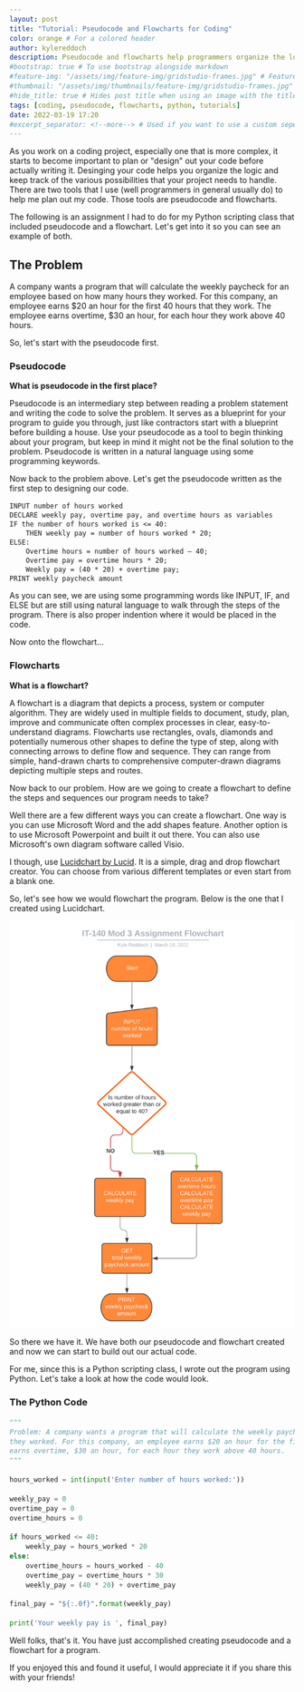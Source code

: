 ```yaml
---
layout: post
title: "Tutorial: Pseudocode and Flowcharts for Coding"
color: orange # For a colored header
author: kylereddoch
description: Pseudocode and flowcharts help programmers organize the logic of thier programs. Let's take a look how to create both with a real world problem.
#bootstrap: true # To use bootstrap alongside markdown
#feature-img: "/assets/img/feature-img/gridstudio-frames.jpg" # Featured image in post header
#thumbnail: "/assets/img/thumbnails/feature-img/gridstudio-frames.jpg" # Thumbnail for post in blog list
#hide_title: true # Hides post title when using an image with the title in it
tags: [coding, pseudocode, flowcharts, python, tutorials]
date: 2022-03-19 17:20
#excerpt_separator: <!--more--> # Used if you want to use a custom seperator (put the seperator in the post where you want it)
---
```


As you work on a coding project, especially one that is more complex, it starts to become important to plan or "design" out your code before actually writing it. Desinging your code helps you organize the logic and keep track of the various possibilities that your project needs to handle. There are two tools that I use (well programmers in general usually do) to help me plan out my code. Those tools are pseudocode and flowcharts.

The following is an assignment I had to do for my Python scripting class that included pseudocode and a flowchart. Let's get into it so you can see an example of both.

## The Problem

A company wants a program that will calculate the weekly paycheck for an employee based on how many hours they worked. For this company, an employee earns $20 an hour for the first 40 hours that they work. The employee earns overtime, $30 an hour, for each hour they work above 40 hours.

So, let's start with the pseudocode first.

### Pseudocode

**What is pseudocode in the first place?**

Pseudocode is an intermediary step between reading a problem statement and writing the code to solve the problem. It serves as a blueprint for your program to guide you through, just like contractors start with a blueprint before building a house. Use your pseudocode as a tool to begin thinking about your program, but keep in mind it might not be the final solution to the problem. Pseudocode is written in a natural language using some programming keywords.

Now back to the problem above. Let's get the pseudocode written as the first step to designing our code.

```{r, tidy=FALSE, eval=FALSE, highlight=FALSE }
INPUT number of hours worked
DECLARE weekly pay, overtime pay, and overtime hours as variables
IF the number of hours worked is <= 40:
	THEN weekly pay = number of hours worked * 20;
ELSE:
	Overtime hours = number of hours worked – 40;
	Overtime pay = overtime hours * 20;
	Weekly pay = (40 * 20) + overtime pay;
PRINT weekly paycheck amount
```

As you can see, we are using some programming words like INPUT, IF, and ELSE but are still using natural language to walk through the steps of the program. There is also proper indention where it would be placed in the code.

Now onto the flowchart...

### Flowcharts

**What is a flowchart?**

A flowchart is a diagram that depicts a process, system or computer algorithm. They are widely used in multiple fields to document, study, plan, improve and communicate often complex processes in clear, easy-to-understand diagrams. Flowcharts use rectangles, ovals, diamonds and potentially numerous other shapes to define the type of step, along with connecting arrows to define flow and sequence. They can range from simple, hand-drawn charts to comprehensive computer-drawn diagrams depicting multiple steps and routes.

Now back to our problem. How are we going to create a flowchart to define the steps and sequences our program needs to take?

Well there are a few different ways you can create a flowchart. One way is you can use Microsoft Word and the add shapes feature. Another option is to use Microsoft Powerpoint and built it out there. You can also use Microsoft's own diagram software called Visio.

I though, use [Lucidchart by Lucid](https://www.lucidchart.com/pages/). It is a simple, drag and drop flowchart creator. You can choose from various different templates or even start from a blank one.

So, let's see how we would flowchart the program. Below is the one that I created using Lucidchart.

![Flowchart for Weekly Pay Program Senario](/assets/img/flowchart-weekly-pay-program.svg)

So there we have it. We have both our pseudocode and flowchart created and now we can start to build out our actual code.

For me, since this is a Python scripting class, I wrote out the program using Python. Let's take a look at how the code would look.

### The Python Code

``` python
"""
Problem: A company wants a program that will calculate the weekly paycheck for an employee based on how many hours
they worked. For this company, an employee earns $20 an hour for the first 40 hours that t60hey work. The employee
earns overtime, $30 an hour, for each hour they work above 40 hours.
"""

hours_worked = int(input('Enter number of hours worked:'))

weekly_pay = 0
overtime_pay = 0
overtime_hours = 0

if hours_worked <= 40:
    weekly_pay = hours_worked * 20
else:
    overtime_hours = hours_worked - 40
    overtime_pay = overtime_hours * 30
    weekly_pay = (40 * 20) + overtime_pay

final_pay = "${:.0f}".format(weekly_pay)

print('Your weekly pay is ', final_pay)
```

Well folks, that's it. You have just accomplished creating pseudocode and a flowchart for a program.

If you enjoyed this and found it useful, I would appreciate it if you share this with your friends!

